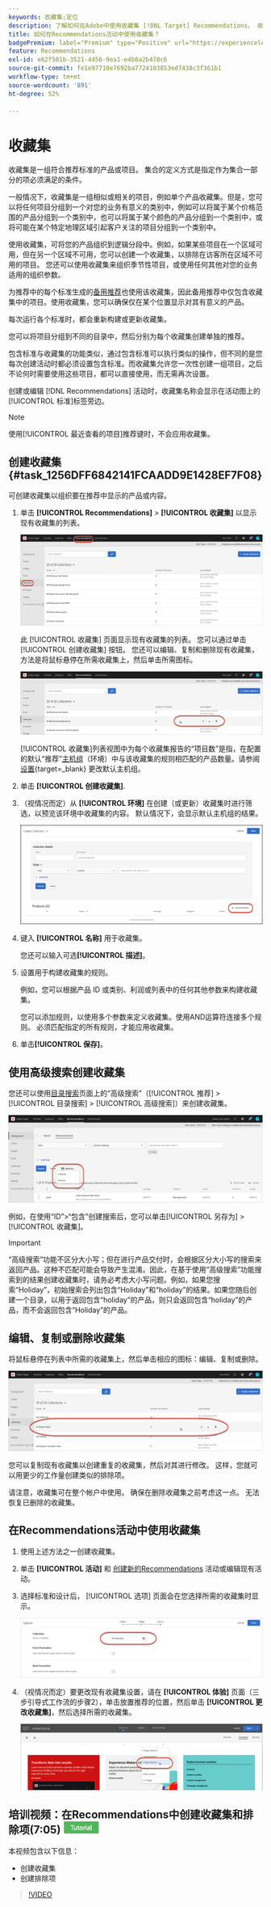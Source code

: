 ```yaml
---
keywords: 收藏集;定位
description: 了解如何在Adobe中使用收藏集 [!DNL Target] Recommendations。 收藏集是一组符合推荐标准的产品或项目。
title: 如何在Recommendations活动中使用收藏集？
badgePremium: label="Premium" type="Positive" url="https://experienceleague.adobe.com/docs/target/using/introduction/intro.html?lang=en#premium newtab=true" tooltip="请参阅Target Premium中包含的内容。"
feature: Recommendations
exl-id: e62f501b-3521-4456-9ea1-e4b8a2b478c6
source-git-commit: fe1e97710e7692ba7724103853ed7438c3f361b1
workflow-type: tm+mt
source-wordcount: '891'
ht-degree: 52%

---
```


# 收藏集

收藏集是一组符合推荐标准的产品或项目。 集合的定义方式是指定作为集合一部分的项必须满足的条件。

一般情况下，收藏集是一组相似或相关的项目，例如单个产品收藏集。但是，您可以将任何项目分组到一个对您的业务有意义的类别中，例如可以将属于某个价格范围的产品分组到一个类别中，也可以将属于某个颜色的产品分组到一个类别中，或将可能在某个特定地理区域引起客户关注的项目分组到一个类别中。

使用收藏集，可将您的产品组织到逻辑分段中。例如，如果某些项目在一个区域可用，但在另一个区域不可用，您可以创建一个收藏集，以排除在访客所在区域不可用的项目。 您还可以使用收藏集来组织季节性项目，或使用任何其他对您的业务适用的组织参数。

为推荐中的每个标准生成的[备用推荐](/help/main/c-recommendations/c-algorithms/backup-recs.md)也使用该收藏集，因此备用推荐中仅包含收藏集中的项目。使用收藏集，您可以确保仅在某个位置显示对其有意义的产品。

每次运行各个标准时，都会重新构建或更新收藏集。

您可以将项目分组到不同的目录中，然后分别为每个收藏集创建单独的推荐。

包含标准与收藏集的功能类似，通过包含标准可以执行类似的操作，但不同的是您每次创建活动时都必须设置包含标准。而收藏集允许您一次性创建一组项目，之后不论何时需要使用这些项目，都可以直接使用，而无需再次设置。

创建或编辑 [!DNL Recommendations] 活动时，收藏集名称会显示在活动图上的[!UICONTROL 标准]标签旁边。

>[!NOTE]
>
>使用[!UICONTROL 最近查看的项目]推荐键时，不会应用收藏集。

## 创建收藏集 {#task_1256DFF6842141FCAADD9E1428EF7F08}

可创建收藏集以组织要在推荐中显示的产品或内容。

1. 单击 **[!UICONTROL Recommendations]** > **[!UICONTROL 收藏集]** 以显示现有收藏集的列表。

   ![收藏集列表](assets/collections_list.png)

   此 [!UICONTROL 收藏集] 页面显示现有收藏集的列表。 您可以通过单击 [!UICONTROL 创建收藏集] 按钮。 您还可以编辑、复制和删除现有收藏集，方法是将鼠标悬停在所需收藏集上，然后单击所需图标。

   ![悬停图标：编辑、复制和删除](/help/main/c-recommendations/c-products/assets/hover-icons.png)

   [!UICONTROL 收藏集]列表视图中为每个收藏集报告的“项目数”是指，在配置的默认“推荐”[主机组](/help/main/administrating-target/hosts.md)（环境）中与该收藏集的规则相匹配的产品数量。请参阅 [设置](https://experienceleague.adobe.com/docs/target-dev/developer/recommendations.html){target=_blank} 更改默认主机组。

1. 单击 **[!UICONTROL 创建收藏集]**.

1. （视情况而定）从 **[!UICONTROL 环境]** 在创建（或更新）收藏集时进行筛选，以预览该环境中收藏集的内容。 默认情况下，会显示默认主机组的结果。

   ![创建收藏集](/help/main/c-recommendations/c-products/assets/CreateCollection.png)

1. 键入 **[!UICONTROL 名称]** 用于收藏集。

   您还可以输入可选&#x200B;**[!UICONTROL 描述]**。

1. 设置用于构建收藏集的规则。

   例如，您可以根据产品 ID 或类别、利润或列表中的任何其他参数来构建收藏集。

   您可以添加规则，以使用多个参数来定义收藏集。使用AND运算符连接多个规则。 必须匹配指定的所有规则，才能应用收藏集。

1. 单击&#x200B;**[!UICONTROL 保存]**。

## 使用高级搜索创建收藏集

您还可以使用[目录搜索](/help/main/c-recommendations/c-products/catalog-search.md#save-as)页面上的“高级搜索”（[!UICONTROL 推荐] > [!UICONTROL 目录搜索] > [!UICONTROL 高级搜索]）来创建收藏集。

![“另存为”对话框](/help/main/c-recommendations/c-products/assets/save-as.png)

例如，在使用“ID”>“包含”创建搜索后，您可以单击[!UICONTROL 另存为] > [!UICONTROL 收藏集]。

>[!IMPORTANT]
>
>“高级搜索”功能不区分大小写；但在进行产品交付时，会根据区分大小写的搜索来返回产品。这种不匹配可能会导致产生混淆。因此，在基于使用“高级搜索”功能搜索到的结果创建收藏集时，请务必考虑大小写问题。例如，如果您搜索“Holiday”，初始搜索会列出包含“Holiday”和“holiday”的结果。如果您随后创建一个目录，以用于返回包含“holiday”的产品，则只会返回包含“holiday”的产品，而不会返回包含“Holiday”的产品。

## 编辑、复制或删除收藏集

将鼠标悬停在列表中所需的收藏集上，然后单击相应的图标：编辑、复制或删除。

![收藏集的悬停图标](/help/main/c-recommendations/c-products/assets/hover-collections.png)

您可以复制现有收藏集以创建重复的收藏集，然后对其进行修改。 这样，您就可以用更少的工作量创建类似的排除项。

请注意，收藏集可在整个帐户中使用。 确保在删除收藏集之前考虑这一点。 无法恢复已删除的收藏集。

## 在Recommendations活动中使用收藏集

1. 使用上述方法之一创建收藏集。

1. 单击 **[!UICONTROL 活动]** 和 [创建新的Recommendations](/help/main/c-recommendations/t-create-recs-activity/create-recs-activity.md) 活动或编辑现有活动。

1. 选择标准和设计后， [!UICONTROL 选项] 页面会在您选择所需的收藏集时显示。

   ![选择收藏集选项](/help/main/c-recommendations/c-products/assets/choose-collection.png)

1. （视情况而定）要更改现有收藏集设置，请在 **[!UICONTROL 体验]** 页面（三步引导式工作流的步骤2），单击放置推荐的位置，然后单击 **[!UICONTROL 更改收藏集]**，然后选择所需的收藏集。

   ![更改收藏集选项](/help/main/c-recommendations/c-products/assets/change-collection.png)

## 培训视频：在Recommendations中创建收藏集和排除项(7:05) ![教程徽章](/help/main/assets/tutorial.png)

本视频包含以下信息：

* 创建收藏集
* 创建排除项

>[!VIDEO](https://video.tv.adobe.com/v/27689)
